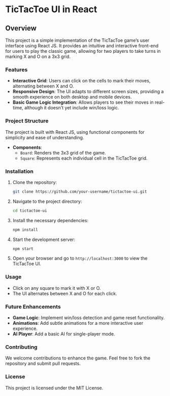 
# TicTacToe UI in React

## Overview

This project is a simple implementation of the TicTacToe game’s user interface using React JS. It provides an intuitive and interactive front-end for users to play the classic game, allowing for two players to take turns in marking X and O on a 3x3 grid.

### Features
- **Interactive Grid**: Users can click on the cells to mark their moves, alternating between X and O.
- **Responsive Design**: The UI adapts to different screen sizes, providing a smooth experience on both desktop and mobile devices.
- **Basic Game Logic Integration**: Allows players to see their moves in real-time, although it doesn't yet include win/loss logic.

### Project Structure
The project is built with React JS, using functional components for simplicity and ease of understanding.

- **Components**:
  - `Board`: Renders the 3x3 grid of the game.
  - `Square`: Represents each individual cell in the TicTacToe grid.

### Installation

1. Clone the repository:
   ```bash
   git clone https://github.com/your-username/tictactoe-ui.git
   ```

2. Navigate to the project directory:
   ```bash
   cd tictactoe-ui
   ```

3. Install the necessary dependencies:
   ```bash
   npm install
   ```

4. Start the development server:
   ```bash
   npm start
   ```

5. Open your browser and go to `http://localhost:3000` to view the TicTacToe UI.

### Usage

- Click on any square to mark it with X or O.
- The UI alternates between X and O for each click.

### Future Enhancements
- **Game Logic**: Implement win/loss detection and game reset functionality.
- **Animations**: Add subtle animations for a more interactive user experience.
- **AI Player**: Add a basic AI for single-player mode.

### Contributing

We welcome contributions to enhance the game. Feel free to fork the repository and submit pull requests.

### License

This project is licensed under the MIT License.

